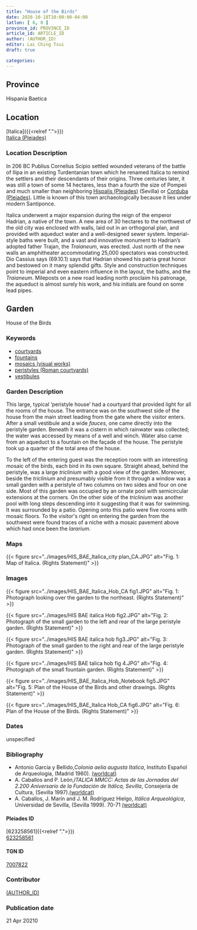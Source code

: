 ```yaml
---
title: "House of the Birds"
date: 2020-10-18T10:00:00-04:00
latlon: [ 0, 0 ]
province_id: PROVINCE_ID
article_id: ARTICLE_ID
author: (AUTHOR_ID)
editor: Lai Ching Tsui
draft: true

categories:
---
```


## Province
Hispania Baetica

<!--### Province Description-->

<!-- DESCRIPTION -->


## Location

[Italica]({{<relref ".">}}) \
[Italica (Pleiades)](https://pleiades.stoa.org/places/256231)

### Location Description

In 206 BC Publius Cornelius Scipio settled wounded veterans of the battle of Ilipa in an existing Turdentanian town which he renamed Italica to remind the settlers and their descendants of their origins.  Three centuries later, it was still a town of some 14 hectares, less than a fourth the size of Pompeii and much smaller than neighboring [Hispalis (Pleiades)](https://pleiades.stoa.org/places/256210) (Sevilla) or [Corduba (Pleiades)](https://pleiades.stoa.org/places/256128).  Little is known of this town archaeologically because it lies under modern Santiponce.

Italica underwent a major expansion during the reign of the emperor Hadrian, a native of the town. A new area of 30 hectares to the northwest of the old city was enclosed with walls, laid out in an orthogonal plan, and provided with aqueduct water and a well-designed sewer system. Imperial-style baths were built, and a vast and innovative monument to Hadrian’s adopted father Trajan, the *Traianeum*, was erected.  Just north of the new walls an amphitheater accommodating 25,000 spectators was constructed. Dio Cassius says (69.10.1) says that Hadrian showed his patria great honor and bestowed on it many splendid gifts. Style and construction techniques point to imperial and even eastern influence in the layout, the baths, and the *Traianeum*.  Mileposts on a new road leading north proclaim his patronage, the aqueduct is almost surely his work, and his initials are found on some lead pipes.

## Garden

House of the Birds

### Keywords

- [courtyards](http://vocab.getty.edu/page/aat/300004095)
- [fountains](http://vocab.getty.edu/page/aat/300006179)
- [mosaics (visual works)](http://vocab.getty.edu/page/aat/300015342)
- [peristyles (Roman courtyards)](http://vocab.getty.edu/page/aat/300004029)
- [vestibules](http://vocab.getty.edu/page/aat/300083076)
<!-- [triclinia (rooms)](http://vocab.getty.edu/page/aat/300004359)-->


### Garden Description

This large, typical ‘peristyle house’ had a courtyard that provided light for all the rooms of the house.  The entrance was on the southwest side of the house from the main street leading from the gate where the visitor enters.  After a small vestibule and a wide *fauces*, one came directly into the peristyle garden.  Beneath it was a cistern in which rainwater was collected; the water was accessed by means of a well and winch. Water also came from an aqueduct to a fountain on the façade of the house. The peristyle took up a quarter of the total area of the house.

To the left of the entering guest was the reception room with an interesting mosaic of the birds, each bird in its own square.  Straight ahead, behind the peristyle, was a large *triclinium* with a good view of the garden.  Moreover, beside the *triclinium* and presumably visible from it through a window was a small garden with a peristyle of two columns on two sides and four on one side. Most of this garden was occupied by an ornate pool with semicircular extensions at the corners.  On the other side of the *triclinium* was another pool with long steps descending into it suggesting that it was for swimming. It was surrounded by a patio. Opening onto this patio were five rooms with mosaic floors.  To the visitor's right on entering the garden from the southwest were found traces of a niche with a mosaic pavement above which had once been the *lararium*.


### Maps

{{< figure src="../images/HIS_BAE_Italica_city plan_CA.JPG" alt="Fig. 1: Map of Italica. (Rights Statement)" >}}

### Images


{{< figure src="../images/HIS_BAE_Italica_Hob_CA fig1.JPG" alt="Fig. 1: Photograph looking over the garden to the northeast. (Rights Statement)" >}}

{{< figure src="../images/HIS BAE italica Hob fig2.JPG" alt="Fig. 2: Photograph of the small garden to the left and rear of the large peristyle garden. (Rights Statement)" >}}

{{< figure src="../images/HIS BAE italica hob fig3.JPG" alt="Fig. 3: Photograph of the small garden to the right and rear of the large peristyle garden. (Rights Statement)" >}}

{{< figure src="../images/HIS BAE talica hob fig 4.JPG" alt="Fig. 4: Photograph of the small fountain garden. (Rights Statement)" >}}

{{< figure src="../images/HIS_BAE_Italica_Hob_Notebook fig5.JPG" alt="Fig. 5: Plan of the House of the Birds and other drawings. (Rights Statement)" >}}

{{< figure src="../images/HIS_BAE_Italica Hob_CA fig6.JPG" alt="Fig. 6: Plan of the House of the Birds. (Rights Statement)" >}}


### Dates

unspecified

### Bibliography

* Antonio Garcia y Bellido,*Colonia aelia augusta Italica*, Instituto Español de Arqueologia, (Madrid 1960). [(worldcat)](http://www.worldcat.org/oclc/882602957)
* A. Caballos and P. León,*ITALICA MMCC: Actas de las Jornadas del 2.200 Aniversario de la Fundación de Itálica, Sevilla*, Consejeria de Cultura, (Sevilla 1997).[(worldcat)](http://www.worldcat.org/oclc/638777432)
* A. Caballos, J. Marín and J. M. Rodríguez Hielgo, *Itálica Arqueológica*, Universidad de Sevilla, (Sevilla 1999). 70-71 [(worldcat)](http://www.worldcat.org/oclc/916989580)




<!--#### Periodo ID-->

<!-- [PERIODO_ID](https://pleiades.stoa.org/places/PLEIADES_ID) -->

#### Pleiades ID
[623258561]{{<relref ".">}}) \
[623258561](https://pleiades.stoa.org/places/623258561)

#### TGN ID
[7007822](http://vocab.getty.edu/page/tgn/7007822)

### Contributor
[(AUTHOR_ID)](link) <!-- - (ORCID: [xxx](link)) -->

### Publication date

21 Apr 20210